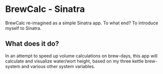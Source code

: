 BrewCalc - Sinatra
==================

BrewCalc re-imagined as a simple Sinatra app. To what end? To introduce myself to Sinatra.

What does it do?
----------------

In an attempt to speed up volume calculations on brew-days, this app will calculate and visualize water/wort height, based on my three kettle brew-system and various other system variables.